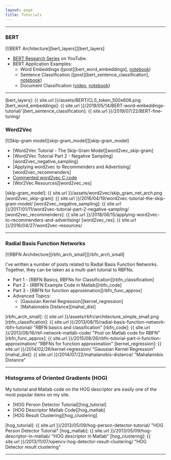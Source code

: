```yaml
---
layout: page
title: Tutorials
---
```


<hr/>

### BERT
[![BERT Architecture][bert_layers]][bert_layers]

* [BERT Research Series](https://www.youtube.com/playlist?list=PLam9sigHPGwOBuH4_4fr-XvDbe5uneaf6) on YouTube.
* BERT Application Examples:
    * Word Embeddings ([post][bert_word_embeddings], [notebook](https://colab.research.google.com/drive/1ZQvuAVwA3IjybezQOXnrXMGAnMyZRuPU))
    * Sentence Classification ([post][bert_sentence_classification], [notebook](https://colab.research.google.com/drive/1Y4o3jh3ZH70tl6mCd76vz_IxX23biCPP))
    * Document Classification ([video](https://youtu.be/_eSGWNqKeeY), [notebook](https://www.chrismccormick.ai/offers/uzNxadxB/checkout))

<hr/>

[bert_layers]: {{ site.url }}/assets/BERT/CLS_token_500x606.png
[bert_word_embeddings]: {{ site.url }}/2019/05/14/BERT-word-embeddings-tutorial/
[bert_sentence_classification]: {{ site.url }}/2019/07/22/BERT-fine-tuning/

### Word2Vec

[![Skip-gram model][skip-gram_model]][skip-gram_model]

* [Word2Vec Tutorial - The Skip-Gram Model][word2vec_skip-gram]
* [Word2Vec Tutorial Part 2 - Negative Sampling][word2vec_negative_sampling]
* [Applying word2vec to Recommenders and Advertising][word2vec_recommenders]
* [Commented word2vec C code](https://github.com/chrisjmccormick/word2vec_commented)
* [Wor2Vec Resources][word2vec_res]


[skip-gram_model]: {{ site.url }}/assets/word2vec/skip_gram_net_arch.png
[word2vec_skip-gram]: {{ site.url }}/2016/04/19/word2vec-tutorial-the-skip-gram-model/
[word2vec_negative_sampling]: {{ site.url }}/2017/01/11/word2vec-tutorial-part-2-negative-sampling/
[word2vec_recommenders]: {{ site.url }}/2018/06/15/applying-word2vec-to-recommenders-and-advertising/
[word2vec_res]: {{ site.url }}/2016/04/27/word2vec-resources/

<hr/>

### Radial Basis Function Networks

[![RBFN Architecture][rbfn_arch_small]][rbfn_arch_small]

I've written a number of posts related to Radial Basis Function Networks. Together, they can be taken as a multi-part tutorial to RBFNs.

* Part 1 - [RBFN Basics, RBFNs for Classification][rbfn_classification]
* Part 2 - [RBFN Example Code in Matlab][rbfn_code]
* Part 3 - [RBFN for function approximation][rbfn_func_approx]
* Advanced Topics:
  * [Gaussian Kernel Regression][kernel_regression]
  * [Mahalonobis Distance][mahal_dist]

[rbfn_arch_small]: {{ site.url }}/assets/rbfn/architecture_simple_small.png
[rbfn_classification]: {{ site.url }}/2013/08/15/radial-basis-function-network-rbfn-tutorial/ "RBFN basics and classification"
[rbfn_code]: {{ site.url }}/2013/08/16/rbf-network-matlab-code/ "Post on Matlab code for RBFN"
[rbfn_func_approx]: {{ site.url }}/2015/08/26/rbfn-tutorial-part-ii-function-approximation/ "RBFNs for function approximation"
[kernel_regression]: {{ site.url }}/2014/02/26/kernel-regression/ "Gaussian Kernel Regression"
[mahal_dist]: {{ site.url }}/2014/07/22/mahalanobis-distance/ "Mahalanobis Distance"

<hr/>

### Histograms of Oriented Gradients (HOG)

My tutorial and Matlab code on the HOG descriptor are easily one of the most popular items on my site.

* [HOG Person Detector Tutorial][hog_tutorial]
* [HOG Descriptor Matlab Code][hog_matlab]
* [HOG Result Clustering][hog_clustering]


[hog_tutorial]: {{ site.url }}/2013/05/09/hog-person-detector-tutorial/ "HOG Person Detector Tutorial"
[hog_matlab]: {{ site.url }}/2013/05/09/hog-descriptor-in-matlab/ "HOG descriptor in Matlab"
[hog_clustering]: {{ site.url }}/2013/11/07/opencv-hog-detector-result-clustering/ "HOG Detector result clustering"

<hr/>